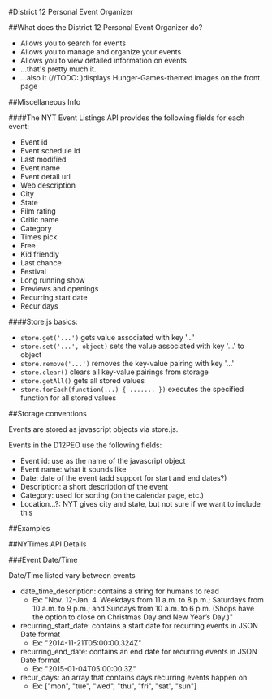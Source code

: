 #District 12 Personal Event Organizer

##What does the District 12 Personal Event Organizer do?
- Allows you to search for events
- Allows you to manage and organize your events
- Allows you to view detailed information on events
- ...that's pretty much it.
- ...also it (//TODO: )displays Hunger-Games-themed images on the front page

##Miscellaneous Info

####The NYT Event Listings API provides the following fields for each event:
- Event id
- Event schedule id
- Last modified
- Event name
- Event detail url
- Web description
- City
- State
- Film rating
- Critic name
- Category
- Times pick
- Free
- Kid friendly
- Last chance
- Festival
- Long running show
- Previews and openings
- Recurring start date
- Recur days

####Store.js basics:
- `store.get('...')` gets value associated with key '...'
- `store.set('...', object)` sets the value associated with key '...' to object
- `store.remove('...')` removes the key-value pairing with key '...'
- `store.clear()` clears all key-value pairings from storage
- `store.getAll()` gets all stored values
- `store.forEach(function(...) { ....... })` executes the specified function for
	all stored values

##Storage conventions

Events are stored as javascript objects via store.js.

Events in the D12PEO use the following fields:
- Event id: use as the name of the javascript object
- Event name: what it sounds like
- Date: date of the event (add support for start and end dates?)
- Description: a short description of the event
- Category: used for sorting (on the calendar page, etc.)
- Location...?: NYT gives city and state, but not sure if we want to include this

##Examples

##NYTimes API Details

###Event Date/Time

Date/Time listed vary between events
- date_time_description: contains a string for humans to read
	- Ex: "Nov. 12-Jan. 4. Weekdays from 11 a.m. to 8 p.m.; Saturdays from 10 a.m. to 9 p.m.; and Sundays from 10 a.m. to 6 p.m. (Shops have the option to close on Christmas Day and New Year’s Day.)"
- recurring_start_date: contains a start date for recurring events in JSON Date format
	- Ex: "2014-11-21T05:00:00.324Z"
- recurring_end_date: contains an end date for recurring events in JSON Date format
	- Ex: "2015-01-04T05:00:00.3Z"
- recur_days: an array that contains days recurring events happen on
	- Ex: ["mon", "tue", "wed", "thu", "fri", "sat", "sun"]